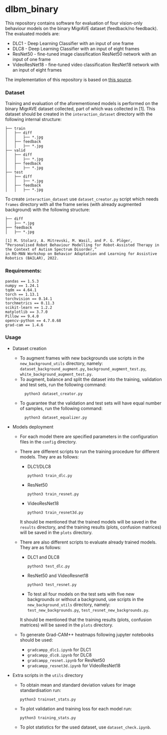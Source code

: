 # dlbm_binary
This repository contains software for evaluation of four vision-only behaviour models on the binary MigrAVE dataset (feedback/no feedback).
The evaluated models are:
* DLC1 - Deep Learning Classifier with an input of one frame
* DLC8 - Deep Learning Classifier with an input of eight frames
* ResNet50 - fine-tuned image classification ResNet50 network with an input of one frame
* VideoResNet18 - fine-tuned video classification ResNet18 network with an input of eight frames

The implementation of this repository is based on [this source](https://github.com/JPedroRBelo/pyMDQN).

### Dataset

Training and evaluation of the aforementioned models is performed on the binary MigrAVE dataset collected, part of which was collected in [1]. 
This dataset should be created in the `interaction_dataset` directory with the following internal structure:
```
├── train
│   ├── diff
│   │   ├── *.jpg
│   ├── feedback
│   │   ├── *.jpg
├── valid
│   ├── diff
│   │   ├── *.jpg
│   ├── feedback
│   │   ├── *.jpg
├── test
│   ├── diff
│   │   ├── *.jpg
│   ├── feedback
│   │   ├── *.jpg
```

To create `interaction_dataset` use `dataset_creator.py` script which needs `frames` directory with all the frame series (with already augmented background) with the following structure:
```
├── diff
│   ├── *.jpg
├── feedback
│   ├── *.jpg
```

```
[1] M. Stolarz, A. Mitrevski, M. Wasil, and P. G. Plöger, 
“Personalised Robot Behaviour Modelling for Robot-Assisted Therapy in the Context of Autism Spectrum Disorder,” 
in RO-MAN Workshop on Behavior Adaptation and Learning for Assistive Robotics (BAILAR), 2022.
```

### Requirements:
```
pandas == 1.5.3
numpy == 1.24.1
tqdm == 4.64.1
torch == 1.13.1
torchvision == 0.14.1
torchmetrics == 0.11.3
scikit-learn == 1.2.2
matplotlib == 3.7.0
Pillow == 9.4.0
opencv-python == 4.7.0.68
grad-cam == 1.4.6 
```

### Usage
* Dataset creation
  * To augment frames with new backgrounds use scripts in the `new_background_utils` directory, namely: `dataset_background_augment.py`, `background_augment_test.py`, `white_background_augment_test.py`.
  * To augment, balance and split the dataset into the training, validation and test sets, run the following command:
    ```
      python3 dataset_creator.py
    ```
  * To guarantee that the validation and test sets will have equal number of samples, run the following command:
    ```
      python3 dataset_equalizer.py
    ```
* Models deployment
  * For each model there are specified parameters in the configuration files in the `config` directory. 
  * There are different scripts to run the training procedure for different models. They are as follows:
    * DLC1/DLC8
      ```
      python3 train_dlc.py
      ```
    * ResNet50
      ```
      python3 train_resnet.py
      ```
    * VideoResNet18
      ```
      python3 train_resnet3d.py
      ```
    
    It should be mentioned that the trained models will be saved in the `results` directory, and the training results (plots, confusion matrices) will be saved in the `plots` directory.
  
  * There are also different scripts to evaluate already trained models. They are as follows:
    * DLC1 and DLC8
      ```
      python3 test_dlc.py
      ```
    * ResNet50 and VideoResnet18
      ```
      python3 test_resnet.py
      ```
    * To test all four models on the test sets with five new backgrounds or without a background, use scripts in the `new_background_utils` directory, namely: `test_new_backgrounds.py`, `test_resnet_new_backgrounds.py`.
    
    It should be mentioned that the training results (plots, confusion matrices) will be saved in the `plots` directory.
  
  * To generate Grad-CAM++ heatmaps following jupyter notebooks should be used:
    * `gradcampp_dlc1.ipynb` for DLC1
    * `gradcampp_dlc8.ipynb` for DLC8
    * `gradcampp_resnet.ipynb` for ResNet50
    * `gradcampp_resnet3d.ipynb` for VideoResNet18

* Extra scripts in the `utils` directory
  * To obtain mean and standard deviation values for image standardisation run:
    ```
    python3 trainset_stats.py
    ```
  * To plot validation and training loss for each model run:
    ```
    python3 training_stats.py
    ```
  * To plot statistics for the used dataset, use `dataset_check.ipynb`.

